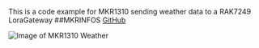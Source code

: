 This is a code example for MKR1310 sending weather data to a RAK7249 LoraGateway
##MKRINFOS 
[GitHub](https://store.arduino.cc/usa/mkr-wan-1310)

![Image of MKR1310 Weather](//images/yaktocat.png)
